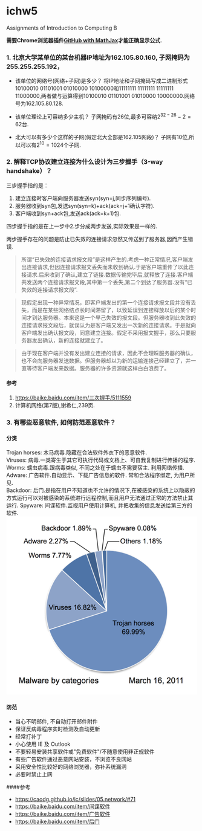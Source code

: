 # ichw5
Assignments of Introduction to Computing B


**需要Chrome浏览器插件[GitHub with MathJax](https://chrome.google.com/webstore/detail/github-with-mathjax/ioemnmodlmafdkllaclgeombjnmnbima)才能正确显示公式.**

### 1. 北京大学某单位的某台机器IP地址为162.105.80.160, 子网掩码为255.255.255.192，
- 该单位的网络号(网络+子网)是多少？
将IP地址和子网掩码写成二进制形式10100010 01101001 01010000 10100000和11111111 11111111 11111111 11000000,两者做与运算得到10100010 01101001 01010000 10000000.网络号为162.105.80.128.

- 该单位理论上可容纳多少主机？
子网掩码有26位,最多可容纳$2^{32-26}-2=62$台.

- 北大可以有多少个这样的子网(假定北大全部是162.105网段)？
子网有10位,所以可以有$2^{10}=1024$个子网.

### 2. 解释TCP协议建立连接为什么设计为三步握手（3-way handshake）？
三步握手指的是：  
1. 建立连接时客户端向服务器发送syn(syn=j,同步序列编号).  
2. 服务器收到syn包,发送syn(syn=k)+ack(ack=j+1确认字符).  
3. 客户端收到syn+ack包,发送ack(ack=k+1)包.  

四步握手指的是在上一步中2.步分成两步发送,实际效果是一样的.  

两步握手存在的问题是防止已失效的连接请求忽然又传送到了服务器,因而产生错误.  

>所谓“已失效的连接请求报文段”是这样产生的.考虑一种正常情况,客户端发出连接请求,但因连接请求报文丢失而未收到确认.于是客户端重传了以此连接请求.后来收到了确认,建立了链接.数据传输完毕后,就释放了连接.客户端共发送两个连接请求报文段,其中第一个丢失,第二个到达了服务器.没有“已失效的连接请求报文段”.

>现假定出现一种异常情况，即客户端发出的第一个连接请求报文段并没有丢失，而是在某些网络结点长时间滞留了，以致延误到连接释放以后的某个时间才到达服务器。本来这是一个早己失效的报文段。但服务器收到此失效的连接请求报文段后，就误认为是客户端又发出一次新的连接请求。于是就向客户端发出确认报文段，同意建立连接。假定不采用报文握手，那么只要服务器发出确认，新的连接就建立了。

>由于现在客户端并没有发出建立连接的请求，因此不会理睬服务器的确认，也不会向服务器发送数据。但服务器却以为新的运输连接己经建立了，并一直等待客户端发来数据。服务器的许多资源就这样白白浪费了。

#### 参考
1. https://baike.baidu.com/item/三次握手/5111559
2. 计算机网络(第7版),谢希仁,239页.  

### 3. 有哪些恶意软件, 如何防范恶意软件？
#### 分类
Trojan horses: 木马病毒.隐藏在合法软件外衣下的恶意软件.  
Viruses: 病毒.一类寄生于其它可执行代码或文档上、可自我复制进行传播的程序.   
Worms: 蠕虫病毒.跟病毒类似, 不同之处在于蠕虫不需要宿主. 利用网络传播.   
Adware: 广告软件.自动显示、下载广告信息的软件. 常和合法程序绑定, 为用户所见.  
Backdoor: 后门.是指在用户不知道也不允许的情况下,在被感染的系统上以隐蔽的方式运行可以对被感染的系统进行远程控制,而且用户无法通过正常的方法禁止其运行.  Spyware: 间谍软件.监视用户使用计算机, 并把收集的信息发送给第三方的软件.  
![](https://github.com/YichenNie/ichw/blob/master/ichw5_figure_1.png)

#### 防范
- 当心不明邮件, 不自动打开邮件附件
- 保证反病毒程序实时检测及自动更新
- 经常打补丁
- 小心使用 IE 及 Outlook
- 不要轻易安装共享软件或"免费软件"/不随意使用非正规软件
- 有些广告软件通过恶意网站安装，不浏览不良网站
- 采用安全性比较好的网络浏览器，弥补系统漏洞
- 必要时禁止上网

####参考
- https://caodg.github.io/ic/slides/05.network/#71
- https://baike.baidu.com/item/间谍软件
- https://baike.baidu.com/item/广告软件
- https://baike.baidu.com/item/后门
